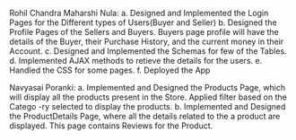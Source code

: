 Rohil Chandra Maharshi Nula: 
a. Designed and Implemented the Login Pages for the Different types 
of Users(Buyer and Seller)
b. Designed the Profile Pages of the Sellers and Buyers. Buyers page
profile will have the details of the Buyer, their Purchase History,
and the current money in their Account.
c. Designed and Implemented the Schemas for few of the Tables.
d. Implemented AJAX methods to retieve the details for the users.
e. Handled the CSS for some pages.
f. Deployed the App

Navyasai Poranki:
a. Implemented and Designed the Products Page, which will display all
the products present in the Store. Applied filter based on the Catego
-ry selected to display the products.
b. Implemented and Designed the ProductDetails Page, where all the 
details related to the a product are displayed. This page contains
Reviews for the Product. 